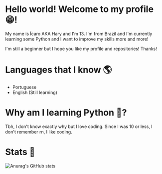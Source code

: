 # Hello world! Welcome to my profile 😁!
My name is Ícaro AKA Hary and I'm 13. I'm from Brazil and I'm currently learning some Python and I want to improve my skills more and more!

I'm still a beginner but I hope you like my profile and repositories! Thanks!

# Languages that I know 🌎
- Portuguese
- English (Still learning)

# Why am I learning Python 🤔?
Tbh, I don't know exactly why but I love coding. Since I was 10 or less, I don't remember rn, I like coding.

# Stats 📄
![Anurag's GitHub stats](https://github-readme-stats.vercel.app/api?username=zHary27&show_icons=true&theme=dark)
